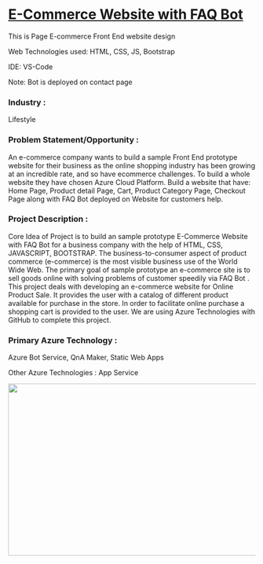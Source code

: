 # <a href="https://darkdevil1306.github.io/Future-Ready_Talent/">E-Commerce Website with FAQ Bot</a>

This is Page E-commerce Front End website design

Web Technologies used: HTML, CSS, JS, Bootstrap

IDE: VS-Code

Note: Bot is deployed on contact page

### Industry :
Lifestyle


<!-- ### Project Title : -->
<!-- E-Commerce Website with FAQ Bot -->


### Problem Statement/Opportunity :
An e-commerce company wants to build a sample Front End prototype website for their business as the online shopping industry has been growing at an incredible rate, and so have ecommerce challenges. To build a whole website they have chosen Azure Cloud Platform. Build a website that have: Home Page, Product detail Page, Cart, Product Category Page, Checkout Page along with FAQ Bot deployed on Website for customers help.


### Project Description :
Core Idea of Project is to build an sample prototype E-Commerce Website with FAQ Bot for a business company with the help of HTML, CSS, JAVASCRIPT, BOOTSTRAP. The business-to-consumer aspect of product commerce (e-commerce) is the most visible business use of the World Wide Web. The primary goal of sample prototype an e-commerce site is to sell goods online with solving problems of customer speedily via FAQ Bot . This project deals with developing an e-commerce website for Online Product Sale. It provides the user with a catalog of different product available for purchase in the store. In order to facilitate online purchase a shopping cart is provided to the user. We are using Azure Technologies with GitHub to complete this project.


### Primary Azure Technology :
Azure Bot Service, QnA Maker, Static Web Apps


Other Azure Technologies :
App Service

<a href="https://futurereadytalent.in/"><p align= "center"><img src="https://github.com/ROHAN0011/Microsoft-Future-Ready-Talent-Internship-Project/blob/5ae1e52f4f4236d8ca92ea9189794835ce087467/FRT.jpeg" width="700" height= "350"></p></a>  

